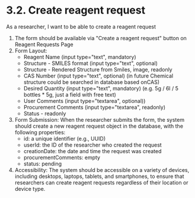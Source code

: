 # 3.2. Create reagent request
As a researcher, I want to be able to create a reagent request

1. The form should be available via "Create a reagent request" button on Reagent Requests Page
2. Form Layout:
   * Reagent Name (input type="text", mandatory)
   * Structure - SMILES format (input type="text", optional)
   * Structure - Rendered Structure from Smiles, image, readonly
   * CAS Number (input type="text", optional) (in future Chemical structure could be searched in database based onCAS)
   * Desired Quantity (input type="text", mandatory) (e.g. 5g / 6l / 5 bottles * 5g, just a field with free text)
   * User Comments (input type="textarea", optional))
   * Procurement Comments (input type="textarea", readonly)
   * Status - readonly
3. Form Submission:
   When the researcher submits the form, the system should create a new reagent request object in the database, with the following properties:
   * id: a unique identifier (e.g., UUID)
   * userId: the ID of the researcher who created the request
   * creationDate: the date and time the request was created
   * procurementComments: empty
   * status: pending
4. Accessibility:
   The system should be accessible on a variety of devices, including desktops, laptops, tablets, and smartphones, to ensure that researchers can create reagent requests regardless of their location or device type.
